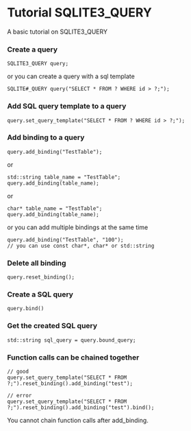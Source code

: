 # Tutorial SQLITE3_QUERY
A basic tutorial on SQLITE3_QUERY

### Create a query
    SQLITE3_QUERY query;
    
or you can create a query with a sql template
    
    SQLITE#_QUERY query("SELECT * FROM ? WHERE id > ?;");
    
### Add SQL query template to a query
    query.set_query_template("SELECT * FROM ? WHERE id > ?;");
    
### Add binding to a query
    query.add_binding("TestTable");
    
or

    std::string table_name = "TestTable";
    query.add_binding(table_name);
    
or 

    char* table_name = "TestTable";
    query.add_binding(table_name);
    
or you can add multiple bindings at the same time

    query.add_binding("TestTable", "100"); 
    // you can use const char*, char* or std::string
    
### Delete all binding
    query.reset_binding();
    
### Create a SQL query
    query.bind()
    
### Get the created SQL query
    std::string sql_query = query.bound_query;
    
### Function calls can be chained together
    // good
    query.set_query_template("SELECT * FROM ?;").reset_binding().add_binding("test");
    
    // error
    query.set_query_template("SELECT * FROM ?;").reset_binding().add_binding("test").bind();
    
You cannot chain function calls after add_binding.
